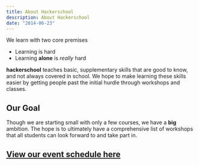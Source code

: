 ```yaml
---
title: About Hackerschool
description: About Hackerschool
date: "2014-06-23"
---
```


We learn with two core premises
- Learning is hard
- Learning **alone** is *really* hard

**hackerschool** teaches basic, supplementary skills that are good to know, and not always covered in school. We hope to make learning these skills easier by getting people past the initial hurdle through workshops and classes. 

## Our Goal

Though we are starting small with only a few courses, we have a **big** ambition. The hope is to ultimately have a comprehensive list of workshops that all students can look forward to and take part in.

## [View our event schedule here](/hackerschool/schedule)